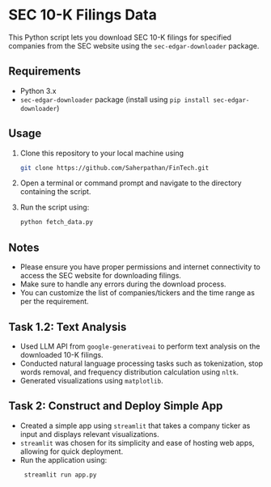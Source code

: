 # SEC 10-K Filings Data

This Python script lets you download SEC 10-K filings for specified companies from the SEC website using the `sec-edgar-downloader` package.

## Requirements

- Python 3.x
- `sec-edgar-downloader` package (install using `pip install sec-edgar-downloader`)

## Usage

1. Clone this repository to your local machine using
    ```bash
    git clone https://github.com/Saherpathan/FinTech.git

3. Open a terminal or command prompt and navigate to the directory containing the script.

4. Run the script using:
   ```bash
   python fetch_data.py

## Notes

- Please ensure you have proper permissions and internet connectivity to access the SEC website for downloading filings.
- Make sure to handle any errors during the download process.
- You can customize the list of companies/tickers and the time range as per the requirement.


## Task 1.2: Text Analysis

- Used LLM API from `google-generativeai` to perform text analysis on the downloaded 10-K filings.
- Conducted natural language processing tasks such as tokenization, stop words removal, and frequency distribution calculation using `nltk`.
- Generated visualizations using `matplotlib`.
  

## Task 2: Construct and Deploy Simple App

- Created a simple app using `streamlit` that takes a company ticker as input and displays relevant visualizations.
- `streamlit` was chosen for its simplicity and ease of hosting web apps, allowing for quick deployment.
- Run the application using:
  ```bash
   streamlit run app.py
